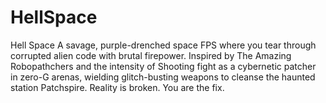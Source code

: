 # HellSpace
Hell Space A savage, purple-drenched space FPS where you tear through corrupted alien code with brutal firepower. Inspired by The Amazing Robopathchers and the intensity of Shooting fight as a cybernetic patcher in zero-G arenas, wielding glitch-busting weapons to cleanse the haunted station Patchspire. Reality is broken. You are the fix.

